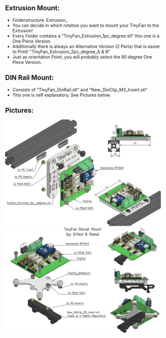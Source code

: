 ## Extrusion Mount:
- Folderstructure: Extrusion_<degree>
- You can decide in which rotation you want to mount your TinyFan to the Extrusion!
- Every Folder contains a "TinyFan_Extrusion_1pc_degree.stl" this one is a One Piece Version.
- Additionally there is always an Alternative Version (2 Parts) that is easier to Print! "TinyFan_Extrusion_2pc_degree_A & B"
- Just as orientation Point, you will probably select the 90 degree One Piece Version.

## DIN Rail Mount:
- Consists of "TinyFan_DinRail.stl" and "New_DinClip_M3_Insert.stl"
- This one is self explanatory. See Pictures below.

## Pictures:
![](../Images/TinyFan_Extrusionl_BOM.jpg)
![](../Images/TinyFan_Dinrail_BOM.jpg)

